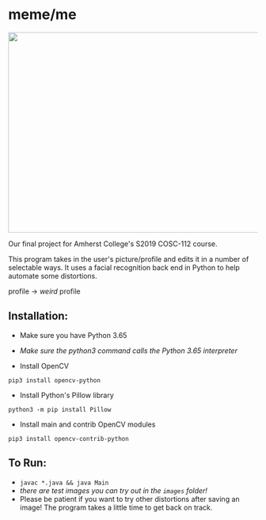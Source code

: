 # meme/me

<img src='https://thumbs.gfycat.com/PowerlessSophisticatedJumpingbean-size_restricted.gif' frameborder='0' scrolling='no' allowfullscreen width='640' height='405'/>


Our final project for Amherst College's S2019 COSC-112 course.

This program takes in the user's picture/profile and edits it in a number of selectable ways.
It uses a facial recognition back end in Python to help automate some distortions.

profile -> *weird* profile

## Installation:
 * Make sure you have Python 3.65

  * *Make sure the python3 command calls the Python 3.65 interpreter*

 * Install OpenCV

 ```pip3 install opencv-python```

 * Install Python's Pillow library

 ```python3 -m pip install Pillow```

 * Install main and contrib OpenCV modules

 ```pip3 install opencv-contrib-python```



## To Run:
  * `javac *.java && java Main`
  * *there are test images you can try out in the `images` folder!*
  * Please be patient if you want to try other distortions after saving an image! The program takes a little time to get back on track.
